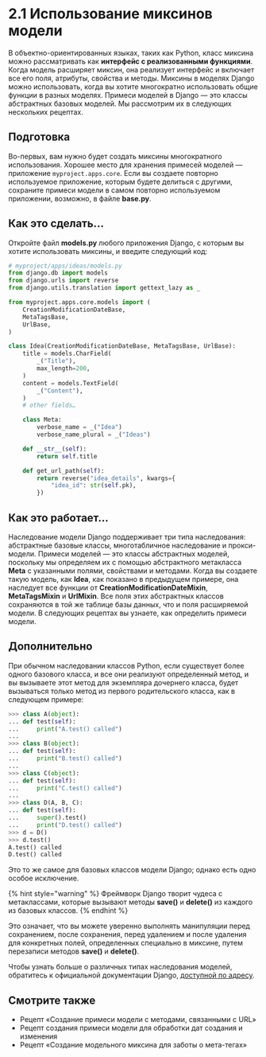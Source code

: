 # 2.1 Использование миксинов модели

В объектно-ориентированных языках, таких как Python, класс миксина можно рассматривать как **интерфейс с реализованными функциями**. Когда модель расширяет миксин, она реализует интерфейс и включает все его поля, атрибуты, свойства и методы. Миксины в моделях Django можно использовать, когда вы хотите многократно использовать общие функции в разных моделях. Примеси моделей в Django — это классы абстрактных базовых моделей. Мы рассмотрим их в следующих нескольких рецептах.

## Подготовка

Во-первых, вам нужно будет создать миксины многократного использования. Хорошее место для хранения примесей моделей — приложение `myproject.apps.core`. Если вы создаете повторно используемое приложение, которым будете делиться с другими, сохраните примеси модели в самом повторно используемом приложении, возможно, в файле **base.py**.

## Как это сделать...

Откройте файл **models.py** любого приложения Django, с которым вы хотите использовать миксины, и введите следующий код:

```python
# myproject/apps/ideas/models.py
from django.db import models
from django.urls import reverse
from django.utils.translation import gettext_lazy as _

from myproject.apps.core.models import (
    CreationModificationDateBase,
    MetaTagsBase,
    UrlBase,
)

class Idea(CreationModificationDateBase, MetaTagsBase, UrlBase):
    title = models.CharField(
        _("Title"),
        max_length=200,
    )
    content = models.TextField(
        _("Content"),
    )
    # other fields…

    class Meta:
        verbose_name = _("Idea")
        verbose_name_plural = _("Ideas")

    def __str__(self):
        return self.title

    def get_url_path(self):
        return reverse("idea_details", kwargs={
            "idea_id": str(self.pk),
        })
```

## Как это работает...

Наследование модели Django поддерживает три типа наследования: абстрактные базовые классы, многотабличное наследование и прокси-модели. Примеси моделей — это классы абстрактных моделей, поскольку мы определяем их с помощью абстрактного метакласса **Meta** с указанными полями, свойствами и методами. Когда вы создаете такую модель, как **Idea**, как показано в предыдущем примере, она наследует все функции от **CreationModificationDateMixin**, **MetaTagsMixin** и **UrlMixin**. Все поля этих абстрактных классов сохраняются в той же таблице базы данных, что и поля расширяемой модели. В следующих рецептах вы узнаете, как определить примеси модели.

## Дополнительно

При обычном наследовании классов Python, если существует более одного базового класса, и все они реализуют определенный метод, и вы вызываете этот метод для экземпляра дочернего класса, будет вызываться только метод из первого родительского класса, как в следующем примере:

```python
>>> class A(object):
... def test(self):
...     print("A.test() called")
...
>>> class B(object):
... def test(self):
...     print("B.test() called")
...
>>> class C(object):
... def test(self):
...     print("C.test() called")
...
>>> class D(A, B, C):
... def test(self):
...     super().test()
...     print("D.test() called")
>>> d = D()
>>> d.test()
A.test() called
D.test() called
```

Это то же самое для базовых классов модели Django; однако есть одно особое исключение.

{% hint style="warning" %}
Фреймворк Django творит чудеса с метаклассами, которые вызывают методы **save()** и **delete()** из каждого из базовых классов.
{% endhint %}

Это означает, что вы можете уверенно выполнять манипуляции перед сохранением, после сохранения, перед удалением и после удаления для конкретных полей, определенных специально в миксине, путем перезаписи методов **save()** и **delete()**.

Чтобы узнать больше о различных типах наследования моделей, обратитесь к официальной документации Django, [доступной по адресу](https://docs.djangoproject.com/en/2.2/topics/db/models/#model-inheritance).

## Смотрите также

* Рецепт «Создание примеси модели с методами, связанными с URL»
* Рецепт создания примеси модели для обработки дат создания и изменения
* Рецепт «Создание модельного миксина для заботы о мета-тегах»

